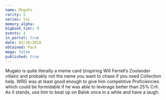 ```yaml
---
name: Mugato
rarity: 5
series: tos
memory_alpha:
bigbook_tier: 9
events: 4
in_portal: true
date: 02/10/2018
obtained: Pack
mega: false
published: true
---
```


Mugato is quite literally a meme card (inspiring Will Ferrell’s Zoolander villain) and probably not the name you want to chase if you need Collection help. WRG was at least good enough to give him competitive Proficiencies which could be formidable if he was able to leverage better than 25% Crit. As it stands, use him to beat up on Balok once in a while and have a laugh.
